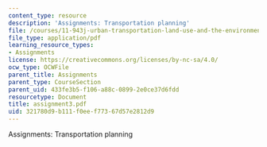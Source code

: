 ```yaml
---
content_type: resource
description: 'Assignments: Transportation planning'
file: /courses/11-943j-urban-transportation-land-use-and-the-environment-spring-2002/321780d9b111f0eef77367d57e2812d9_assignment3.pdf
file_type: application/pdf
learning_resource_types:
- Assignments
license: https://creativecommons.org/licenses/by-nc-sa/4.0/
ocw_type: OCWFile
parent_title: Assignments
parent_type: CourseSection
parent_uid: 433fe3b5-f106-a88c-0899-2e0ce37d6fdd
resourcetype: Document
title: assignment3.pdf
uid: 321780d9-b111-f0ee-f773-67d57e2812d9
---
```

Assignments: Transportation planning